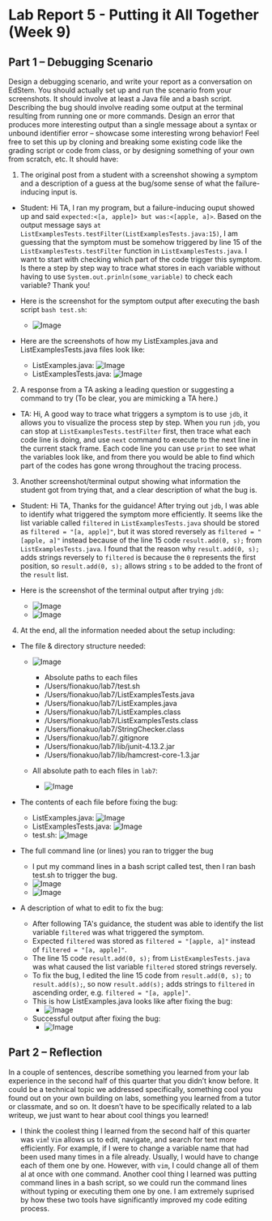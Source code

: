 # Lab Report 5 - Putting it All Together (Week 9)

## Part 1 – Debugging Scenario
Design a debugging scenario, and write your report as a conversation on EdStem.
You should actually set up and run the scenario from your screenshots. It should involve at least a Java file and a bash script. Describing the bug should involve reading some output at the terminal resulting from running one or more commands. Design an error that produces more interesting output than a single message about a syntax or unbound identifier error – showcase some interesting wrong behavior! Feel free to set this up by cloning and breaking some existing code like the grading script or code from class, or by designing something of your own from scratch, etc.
It should have:

1. The original post from a student with a screenshot showing a symptom and a description of a guess at the bug/some sense of what the failure-inducing input is.
  - Student: Hi TA,
    I ran my program, but a failure-inducing ouput showed up and said `expected:<[a, apple]> but was:<[apple, a]>`.
    Based on the output message says `at ListExamplesTests.testFilter(ListExamplesTests.java:15)`, I am guessing that the symptom must be somehow triggered by line 15 of the `ListExamplesTests.testFilter` function in `ListExamplesTests.java`. I want to start with checking which part of the code trigger this symptom. Is there a step by step way to trace what stores in each variable without having to use `System.out.prinln(some_variable)` to check each variable? Thank you!
  
  - Here is the screenshot for the symptom output after executing the bash script `bash test.sh`:
    -  ![Image](test_trigger.png)
   
  - Here are the screenshots of how my ListExamples.java and ListExamplesTests.java files look like:
    -  ListExamples.java: ![Image](ListExamples_before.png)
    -  ListExamplesTests.java: ![Image](ListExamplesTests.png)

2. A response from a TA asking a leading question or suggesting a command to try (To be clear, you are mimicking a TA here.)
  - TA: Hi,
    A good way to trace what triggers a symptom is to use `jdb`, it allows you to visualize the process step by step.
    When you run `jdb`, you can stop at `ListExamplesTests.testFilter` first, then trace what each code line is doing, and use `next` command to execute to the next line in the current stack frame. Each code line you can use `print` to see what the variables look like, and from there you would be able to find which part of the codes has gone wrong throughout the tracing process.

3. Another screenshot/terminal output showing what information the student got from trying that, and a clear description of what the bug is.
  -  Student: Hi TA,
     Thanks for the guidance! After trying out `jdb`, I was able to identify what triggered the symptom more efficiently. It seems like the list variable called `filtered` in `ListExamplesTests.java` should be stored as `filtered = "[a, apple]"`, but it was stored reversely as `filtered = "[apple, a]"` instead because of the line 15 code `result.add(0, s);` from `ListExamplesTests.java`. I found that the reason why `result.add(0, s);` adds strings reversely to `filtered` is because the `0` represents the first position, so `result.add(0, s);` allows string `s` to be added to the front of the `result` list.

  - Here is the screenshot of the terminal output after trying `jdb`:
    -  ![Image](jdb_bash.png)
    -  ![Image](jdb.png)

4. At the end, all the information needed about the setup including:
  - The file & directory structure needed:
    - ![Image](file_directory_structure.png)
      -  Absolute paths to each files
        -  /Users/fionakuo/lab7/test.sh
        -  /Users/fionakuo/lab7/ListExamplesTests.java
        -  /Users/fionakuo/lab7/ListExamples.java
        -  /Users/fionakuo/lab7/ListExamples.class 
        -  /Users/fionakuo/lab7/ListExamplesTests.class
        -  /Users/fionakuo/lab7/StringChecker.class
        -  /Users/fionakuo/lab7/.gitignore
        -  /Users/fionakuo/lab7/lib/junit-4.13.2.jar
        -  /Users/fionakuo/lab7/lib/hamcrest-core-1.3.jar
  
    - All absolute path to each files in `lab7`:
      - ![Image](all_path.png)
   
  - The contents of each file before fixing the bug:
    -  ListExamples.java: ![Image](ListExamples_before.png)
    -  ListExamplesTests.java: ![Image](ListExamplesTests.png)
    -  test.sh: ![Image](test.png)
   
  - The full command line (or lines) you ran to trigger the bug
    -  I put my command lines in a bash script called test, then I ran bash test.sh to trigger the bug.
    -  ![Image](test_trigger.png)
    -  ![Image](test_jdb.png)
   
  - A description of what to edit to fix the bug:
    - After following TA's guidance, the student was able to identify the list variable `filtered` was what triggered the symptom.
    - Expected `filtered` was stored as `filtered = "[apple, a]"` instead of `filtered = "[a, apple]"`.
    - The line 15 code `result.add(0, s);` from `ListExamplesTests.java` was what caused the list variable `filtered` stored strings reversely. 
    - To fix the bug, I edited the line 15 code from `result.add(0, s);` to `result.add(s);`, so now `result.add(s);` adds strings to `filtered` in ascending order, e.g. `filtered = "[a, apple]"`.
    - This is how ListExamples.java looks like after fixing the bug:
      -  ![Image](ListExamples_after.png)
    - Successful output after fixing the bug:
      -  ![Image](success_output.png)
  





## Part 2 – Reflection
In a couple of sentences, describe something you learned from your lab experience in the second half of this quarter that you didn’t know before. It could be a technical topic we addressed specifically, something cool you found out on your own building on labs, something you learned from a tutor or classmate, and so on. It doesn’t have to be specifically related to a lab writeup, we just want to hear about cool things you learned!

- I think the coolest thing I learned from the second half of this quarter was `vim`! `Vim` allows us to edit, navigate, and search for text more efficiently. For example, if I were to change a variable name that had been used many times in a file already. Usually, I would have to change each of them one by one. However, with `vim`, I could change all of them al at once with one command. Another cool thing I learned was putting command lines in a bash script, so we could run the command lines without typing or executing them one by one. I am extremely suprised by how these two tools have significantly improved my code editing process.



